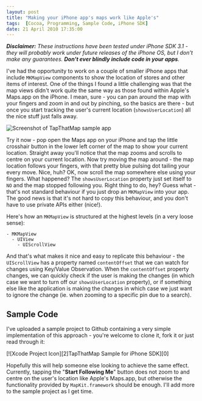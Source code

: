 ```yaml
---
layout: post
title: "Making your iPhone app's maps work like Apple's"
tags:  [Cocoa, Programming, Sample Code, iPhone SDK]
date: 21 April 2010 17:35:00
---
```


***Disclaimer:** These instructions have been tested under iPhone SDK 3.1 - they will probably work under future releases of the iPhone OS, but I don't make any guarantees. **Don't ever blindly include code in your apps**.*

I've had the opportunity to work on a couple of smaller iPhone apps that include `MKMapView` components to show the location of stores and other items of interest. One of the things I found a little challenging was that the map views didn't work quite the same way as those found within Apple's Maps.app on the iPhone. I mean, sure - you can pan around the map with your fingers and zoom in and out by pinching, so the basics are there - but once you start tracking the user's current location (`showsUserLocation`) all the nice stuff just falls away.

<img src="http://static.tonyarnold.com/ttm_example-1306152825.png" alt="Screenshot of TapThatMap sample app" class="center"/>

Try it now - pop open the Maps app on your iPhone and tap the little crosshair button in the lower left corner of the map to show your current location. Straight away you'll notice that the map zooms and scrolls to centre on your current location. Now try moving the map around - the map location follows your fingers, with that pretty blue pulsing dot tailing your every move. Nice, huh? OK, now scroll the map somewhere else using your fingers. What happened? The `showsUserLocation` property just set itself to `NO` and the map stopped following you. Right thing to do, hey? Guess what - that's not standard behaviour if you just drop an `MKMapView` into your app. The good news is that it's not hard to copy this behaviour, and you don't have to use private APIs either (nice!). 

Here's how an `MKMapView` is structured at the highest levels (in a very loose sense):

	- MKMapView
	  - UIView
	    - UIScrollView

And that's what makes it nice and easy to replicate this behaviour - the `UIScrollView` has a property named `contentOffset` that we can watch for changes using Key/Value Observation. When the `contentOffset` property changes, we can quickly check if the user is making the changes (in which case we want to turn off our `showsUserLocation` property), or if something else like the application is making the changes in which case we just want to ignore the change (ie. when zooming to a specific pin due to a search).

## Sample Code

I've uploaded a sample project to Github containing a very simple implementation of this approach - you're welcome to clone it, fork it or just read through it:

<div class="center" markdown="1">
[![Xcode Project Icon][2]TapThatMap Sample for iPhone SDK][0]
</div>

Hopefully this will help someone else looking to achieve the same effect. Currently, tapping the "**Start Following Me**" button does not zoom to and centre on the user's location like Apple's Maps.app, but otherwise the functionality provided by `MapKit.framework` should be enough. I'll add more to the sample project as I get time.

 [0]: http://github.com/tonyarnold/sample-iphonesdk-tapthatmap
 [1]: http://static.tonyarnold.com/ttm_example-1306152825.png "Screenshot of TapThatMap sample app"
 [2]: http://static.tonyarnold.com/xcode_project_icon-1306152857.png "Xcode Project Icon (128px by 128px)"
 
